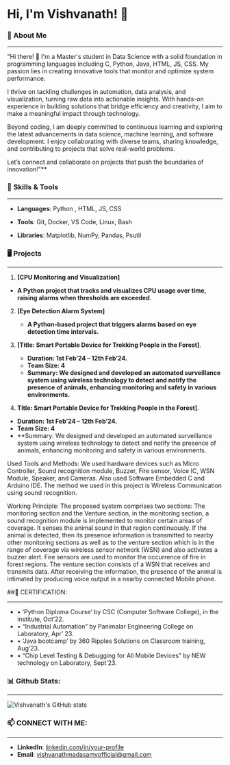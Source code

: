 # Hi, I'm Vishvanath! 👋

### 🚀 About Me
_____________________________________________________________________________________________________________________________________________________________________________________________________________________

"Hi there! 👋 I'm a Master's student in Data Science with a solid foundation in programming languages including C, Python, Java, HTML, JS, CSS. My passion lies in creating innovative tools that monitor and optimize system performance.

I thrive on tackling challenges in automation, data analysis, and visualization, turning raw data into actionable insights. With hands-on experience in building solutions that bridge efficiency and creativity, I aim to make a meaningful impact through technology.

Beyond coding, I am deeply committed to continuous learning and exploring the latest advancements in data science, machine learning, and software development. I enjoy collaborating with diverse teams, sharing knowledge, and contributing to projects that solve real-world problems.

Let’s connect and collaborate on projects that push the boundaries of innovation!"**



### 🔧 Skills & Tools
_____________________________________________________________________________________________________________________________________________________________________________________________________________________

- **Languages**: Python , HTML, JS, CSS

- **Tools**: Git, Docker, VS Code, Linux, Bash

- **Libraries**: Matplotlib, NumPy, Pandas, Psutil


### 🖥️ Projects
_____________________________________________________________________________________________________________________________________________________________________________________________________________________

1. **[CPU Monitoring and Visualization]**  
- **A Python project that tracks and visualizes CPU usage over time, raising alarms when thresholds are exceeded**.

2. **[Eye Detection Alarm System]** 
   -  **A Python-based project that triggers alarms based on eye detection time intervals.**

3. **[Title: Smart Portable Device for Trekking People in the Forest]**.
   - **Duration: 1st Feb’24 – 12th Feb’24.**
   - **Team Size: 4**
   - **Summary: We designed and developed an automated surveillance system using wireless technology to detect and notify the presence of animals, enhancing 
     monitoring and safety in various environments.**

4. **Title: Smart Portable Device for Trekking People in the Forest]**.
- **Duration: 1st Feb’24 – 12th Feb’24.**
- **Team Size: 4**
- **Summary: We designed and developed an automated surveillance system using wireless technology to detect and notify the presence of animals, enhancing monitoring and safety in various environments.

Used Tools and Methods:
We used hardware devices such as Micro Controller, Sound recognition module, Buzzer, Fire sensor, Voice IC, WSN Module, Speaker, and Cameras. Also used Software Embedded C and Arduino IDE. The method we used in this project is Wireless Communication using sound recognition.

Working Principle:
The proposed system comprises two sections: The monitoring section and the Venture section, in the monitoring section, a sound recognition module is implemented to monitor certain areas of coverage. It senses the animal sound in that region continuously. If the animal is detected, then its presence information is transmitted to nearby other monitoring sections as well as to the venture section which is in the range of coverage via wireless sensor network (WSN) and also activates a buzzer alert. Fire sensors are used to monitor the occurrence of fire in forest regions. The venture section consists of a WSN that receives and transmits data. After receiving the information, the presence of the animal is intimated by producing voice output in a nearby connected Mobile phone.


##📜 CERTIFICATION:
_____________________________________________________________________________________________________________________________________________________________________________________________________________________
- •	‘Python Diploma Course’ by CSC (Computer Software College), in the institute, Oct’22.
- •	“Industrial Automation” by Panimalar Engineering College on Laboratory, Apr’ 23.
- •	‘Java bootcamp’ by 360 Ripples Solutions on Classroom training, Aug’23.
- •	“Chip Level Testing & Debugging for All Mobile Devices” by NEW technology on Laboratory, Sept’23.



### 📊 Github Stats:
_____________________________________________________________________________________________________________________________________________________________________________________________________________________

![Vishvanath's GitHub stats](https://github-readme-stats.vercel.app/api?username=your-username&show_icons=true&theme=dark)



### 📫 CONNECT WITH ME:
_____________________________________________________________________________________________________________________________________________________________________________________________________________________

- **LinkedIn**: [linkedin.com/in/your-profile](linkedin.com/in/vishvanath-madasamy-4564392b3)
- **Email**: vishvanathmadasamyofficial@gmail.com

<!---
Vishvanath0523/Vishvanath0523 is a ✨ special ✨ repository because its `README.md` (this file) appears on your GitHub profile.
You can click the Preview link to take a look at your changes.
--->
